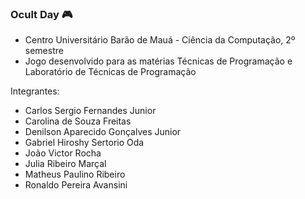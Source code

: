 ### Ocult Day 🎮

- Centro Universitário Barão de Mauá - Ciência da Computação, 2º semestre
- Jogo desenvolvido para as matérias Técnicas de Programação e Laboratório de Técnicas de Programação

Integrantes:
* Carlos Sergio Fernandes Junior
* Carolina de Souza Freitas
* Denilson Aparecido Gonçalves Junior
* Gabriel Hiroshy Sertorio Oda
* João Victor Rocha
* Julia Ribeiro Marçal
* Matheus Paulino Ribeiro
* Ronaldo Pereira Avansini
